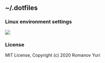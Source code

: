 ## ~/.dotfiles

### Linux environment settings

![](http://darteil-projects.ru/static/images/w1.png)

### License

MIT License, Copyright (c) 2020 Romanov Yuri
